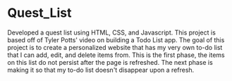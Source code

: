 # Quest_List
Developed a quest list using HTML, CSS, and Javascript. 
This project is based off of Tyler Potts' video on building a Todo List app. 
The goal of this project is to create a personalized website that has my very own to-do list that I can add, edit, and delete items from. 
This is the first phase, the items on this list do not persist after the page is refreshed.
The next phase is making it so that my to-do list doesn't disappear upon a refresh. 
